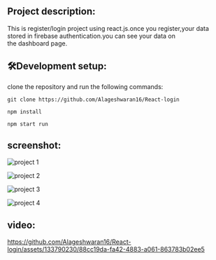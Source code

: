 <h2>Project description:</h2>
    This is register/login project using react.js.once you register,your data stored in firebase authentication.you can see your data on the dashboard page.

<h2>🛠️Development setup:</h2>
 clone the repository and run the following commands:
 
```
git clone https://github.com/Alageshwaran16/React-login
```

```
npm install
```

```
npm start run
```
<h2>screenshot:</h2>

![project 1](https://github.com/Alageshwaran16/React-login/assets/133790230/e4b2f910-1212-4445-a134-052a321d24c9)



![project 2](https://github.com/Alageshwaran16/React-login/assets/133790230/3aec2bdd-c3f4-4405-963e-7ced2bc567e8)



![project 3](https://github.com/Alageshwaran16/React-login/assets/133790230/bf8024f1-2f67-4f45-bf23-ef434a0ee469)



![project 4](https://github.com/Alageshwaran16/React-login/assets/133790230/ee382fab-5be7-4dd7-be06-f611bfa9c1d8)

<h2>video:</h2>


https://github.com/Alageshwaran16/React-login/assets/133790230/88cc19da-fa42-4883-a061-863783b02ee5















